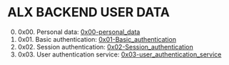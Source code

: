 # ALX BACKEND USER DATA

0. 0x00. Personal data: [0x00-personal_data](https://github.com/nobleenia/alx-backend-user-data/tree/master/0x00-personal_data)
1. 0x01. Basic authentication: [0x01-Basic_authentication](https://github.com/nobleenia/alx-backend-user-data/tree/master/0x01-Basic_authentication)
2. 0x02. Session authentication: [0x02-Session_authentication](https://github.com/nobleenia/alx-backend-user-data/tree/master/0x02-Session_authentication)
3. 0x03. User authentication service: [0x03-user_authentication_service](https://github.com/nobleenia/alx-backend-user-data/tree/master/0x03-user_authentication_service)